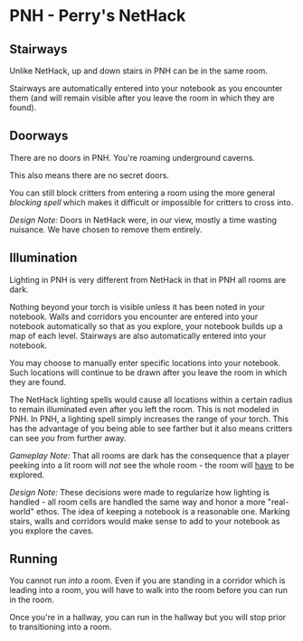 # PNH - Perry's NetHack

## Stairways

Unlike NetHack, up and down stairs in PNH can be in the same room.

Stairways are automatically entered into your notebook as you
encounter them (and will remain visible after you leave the room
in which they are found).

## Doorways

There are no doors in PNH. You're roaming underground caverns.

This also means there are no secret doors.

You can still block critters from entering a room using the more general
*blocking spell* which makes it difficult or impossible for critters to
cross into.

*Design Note:* Doors in NetHack were, in our view, mostly a time
wasting nuisance. We have chosen to remove them entirely.

## Illumination

Lighting in PNH is very different from NetHack in that in PNH all rooms
are dark.

Nothing beyond your torch is visible unless it has been noted
in your notebook. Walls and corridors you encounter are entered into
your notebook automatically so that as you explore, your notebook builds
up a map of each level. Stairways are also automatically entered into
your notebook.

You may choose to manually enter specific locations into your notebook.
Such locations will continue to be drawn after you leave the room in
which they are found.

The NetHack lighting spells would cause all locations within a certain
radius to remain illuminated even after you left the room. This is not
modeled in PNH. In PNH, a lighting spell simply increases the range of
your torch. This has the advantage of you being able to see farther but
it also means critters can see *you* from further away.

*Gameplay Note:* That all rooms are dark has the consequence that a
player peeking into a lit room will *not* see the whole room - the
room will <u>have</u> to be explored.

*Design Note:* These decisions were made to regularize how lighting
is handled - all room cells are handled the same way and honor a more
"real-world" ethos. The idea of keeping a notebook is a reasonable one.
Marking stairs, walls and corridors would make sense to add to your
notebook as you explore the caves.

## Running

You cannot run *into* a room. Even if you are standing in a corridor
which is leading into a room, you will have to walk into the room before
you can run in the room.

Once you're in a hallway, you can run in the hallway but you will stop
prior to transitioning into a room.

